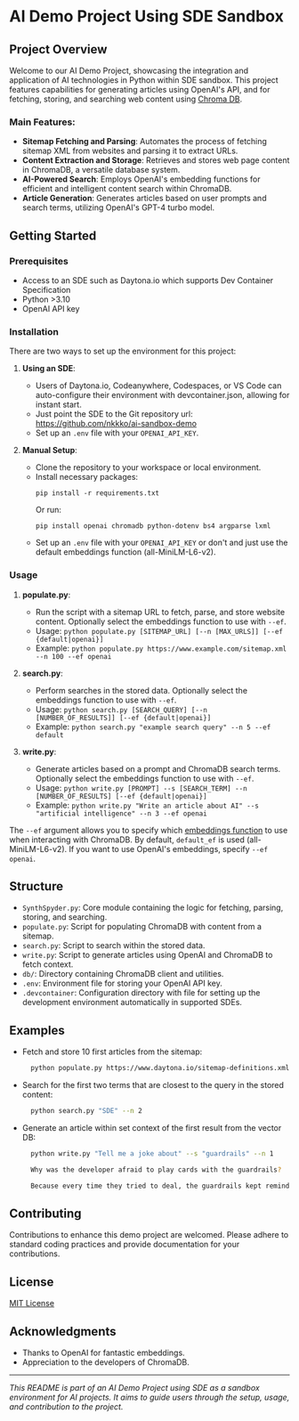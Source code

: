 # AI Demo Project Using SDE Sandbox

## Project Overview

Welcome to our AI Demo Project, showcasing the integration and application of AI technologies in Python within SDE sandbox. This project features capabilities for generating articles using OpenAI's API, and for fetching, storing, and searching web content using [Chroma DB](https://docs.trychroma.com/).

### Main Features:
- **Sitemap Fetching and Parsing**: Automates the process of fetching sitemap XML from websites and parsing it to extract URLs.
- **Content Extraction and Storage**: Retrieves and stores web page content in ChromaDB, a versatile database system.
- **AI-Powered Search**: Employs OpenAI's embedding functions for efficient and intelligent content search within ChromaDB.
- **Article Generation**: Generates articles based on user prompts and search terms, utilizing OpenAI's GPT-4 turbo model.

## Getting Started

### Prerequisites
- Access to an SDE such as Daytona.io which supports Dev Container Specification
- Python >3.10
- OpenAI API key

### Installation
There are two ways to set up the environment for this project:

1. **Using an SDE**:
   - Users of Daytona.io, Codeanywhere, Codespaces, or VS Code can auto-configure their environment with devcontainer.json, allowing for instant start.
   - Just point the SDE to the Git repository url: https://github.com/nkkko/ai-sandbox-demo
   - Set up an `.env` file with your `OPENAI_API_KEY`.

2. **Manual Setup**:
   - Clone the repository to your workspace or local environment.
   - Install necessary packages:
     ```
     pip install -r requirements.txt
     ```
     Or run:
     ```
     pip install openai chromadb python-dotenv bs4 argparse lxml
     ```
   - Set up an `.env` file with your `OPENAI_API_KEY` or don't and just use the default embeddings function (all-MiniLM-L6-v2).

### Usage

1. **populate.py**: 
   - Run the script with a sitemap URL to fetch, parse, and store website content. Optionally select the embeddings function to use with `--ef`.
   - Usage: `python populate.py [SITEMAP_URL] [--n [MAX_URLS]] [--ef {default|openai}]`
   - Example: `python populate.py https://www.example.com/sitemap.xml --n 100 --ef openai`

2. **search.py**:
   - Perform searches in the stored data. Optionally select the embeddings function to use with `--ef`.
   - Usage: `python search.py [SEARCH_QUERY] [--n [NUMBER_OF_RESULTS]] [--ef {default|openai}]`
   - Example: `python search.py "example search query" --n 5 --ef default`

3. **write.py**:
   - Generate articles based on a prompt and ChromaDB search terms. Optionally select the embeddings function to use with `--ef`.
   - Usage: `python write.py [PROMPT] --s [SEARCH_TERM] --n [NUMBER_OF_RESULTS] [--ef {default|openai}]`
   - Example: `python write.py "Write an article about AI" --s "artificial intelligence" --n 3 --ef openai`

The `--ef` argument allows you to specify which [embeddings function](https://docs.trychroma.com/embeddings) to use when interacting with ChromaDB. By default, `default_ef` is used (all-MiniLM-L6-v2). If you want to use OpenAI's embeddings, specify `--ef openai`.

## Structure

- `SynthSpyder.py`: Core module containing the logic for fetching, parsing, storing, and searching.
- `populate.py`: Script for populating ChromaDB with content from a sitemap.
- `search.py`: Script to search within the stored data.
- `write.py`: Script to generate articles using OpenAI and ChromaDB to fetch context.
- `db/`: Directory containing ChromaDB client and utilities.
- `.env`: Environment file for storing your OpenAI API key.
- `.devcontainer`: Configuration directory with file for setting up the development environment automatically in supported SDEs.

## Examples

- Fetch and store 10 first articles from the sitemap:
  ```bash
    python populate.py https://www.daytona.io/sitemap-definitions.xml --n 10
  ```

- Search for the first two terms that are closest to the query in the stored content:
  ```bash
    python search.py "SDE" --n 2
  ```

- Generate an article within set context of the first result from the vector DB: 
  ```bash
    python write.py "Tell me a joke about" --s "guardrails" --n 1
  ```
  ```bash
    Why was the developer afraid to play cards with the guardrails?

    Because every time they tried to deal, the guardrails kept reminding them to stay within their limits! 🚧😄
  ```

## Contributing
Contributions to enhance this demo project are welcomed. Please adhere to standard coding practices and provide documentation for your contributions.

## License
[MIT License](LICENSE.md)

## Acknowledgments
- Thanks to OpenAI for fantastic embeddings.
- Appreciation to the developers of ChromaDB.

---

*This README is part of an AI Demo Project using SDE as a sandbox environment for AI projects. It aims to guide users through the setup, usage, and contribution to the project.*